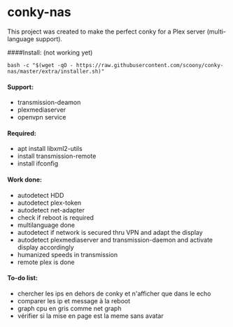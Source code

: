 # conky-nas

This project was created to make the perfect conky for a Plex server (multi-language support).

####Install: (not working yet)
```
bash -c "$(wget -qO - https://raw.githubusercontent.com/scoony/conky-nas/master/extra/installer.sh)"
```

#### Support:
- transmission-deamon
- plexmediaserver
- openvpn service

#### Required:
- apt install libxml2-utils
- install transmission-remote
- install ifconfig

#### Work done:
- autodetect HDD
- autodetect plex-token
- autodetect net-adapter
- check if reboot is required
- multilanguage done
- autodetect if network is secured thru VPN and adapt the display
- autodetect plexmediaserver and transmission-daemon and activate display accordingly
- humanized speeds in transmission
- remote plex is done

#### To-do list:
- chercher les ips en dehors de conky et n'afficher que dans le echo
- comparer les ip et message à la reboot
- graph cpu en gris comme net graph
- vérifier si la mise en page est la meme sans avatar
